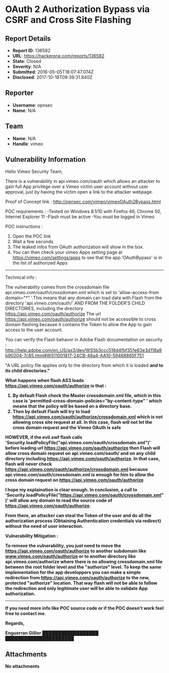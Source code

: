 # OAuth 2 Authorization Bypass via CSRF and Cross Site Flashing

## Report Details
- **Report ID**: 136582
- **URL**: https://hackerone.com/reports/136582
- **State**: Closed
- **Severity**: N/A
- **Submitted**: 2016-05-05T18:07:47.074Z
- **Disclosed**: 2017-10-18T09:39:31.840Z

## Reporter
- **Username**: opnsec
- **Name**: N/A

## Team
- **Name**: N/A
- **Handle**: vimeo

## Vulnerability Information
Hello Vimeo Security Team,

There is a vulnerability in api.vimeo.com/oauth which allows an attacker to gain full App privilege over a Vimeo victim user account without user approval, just by having the victim open a link to the attacker webpage.

Proof of Concept link :
http://opnsec.com/vimeo/vimeoOAuth2Bypass.html

POC requirements :
-Tested on Windows 8.1/10 with Firefox 46, Chrome 50, Internet Explorer 11 
-Flash must be active
-You must be logged in Vimeo

POC instructions :
1. Open the POC link
2. Wait a few seconds
3. The leaked infos from OAuth authorization will show in the box. 
4. You can then check your vimeo Apps setting page at https://vimeo.com/settings/apps to see that the app 'OAuthBypass' is in the list of authorized Apps

----------------------

Technical info :

The vulnerability comes from the crossdomain file api.vimeo.com/oauth/crossdomain.xml which is set to 'allow-access-from domain="*" '.This means that any domain can load data with Flash from the directory 'api.vimeo.com/oauth/' AND FROM THE FOLDER'S CHILD DIRECTORIES, including the directory https://api.vimeo.com/oauth/authorize 
The url https://api.vimeo.com/oauth/authorize should not be accessible to cross domain flashing because it contains the Token to allow the App to gain access to the user account.

You can verify the Flash behavor in Adobe Flash documentation on security :
http://help.adobe.com/en_US/as3/dev/WS5b3ccc516d4fbf351e63e3d118a9b90204-7c85.html#WS11001817-24CB-48a4-AA10-59468865F751

"A URL policy file applies only to the directory from which it is loaded <b>and to its child directories."<b>

What happens when flash AS3 loads https://api.vimeo.com/oauth/authorize is that :
1. By default Flash check the Master crossdomain.xml file, which in this case is 'permitted-cross-domain-policies="by-content-type" ' which means that the policy will be based on a directory base.  
2. Then by default Flash will try to load https://api.vimeo.com/oauth/authorize/crossdomain.xml which is not allowing cross site request at all. In this case, flash will not let the cross domain request and the Vimeo OAuth is safe

HOWEVER, if the evil.swf flash calls 'Security.loadPolicyFile("api.vimeo.com/oauth/crossdomain.xml")'
before loading url https://api.vimeo.com/oauth/authorize then Flash will allow cross domain request on api.vimeo.com/oauth/ and on any child directory including https://api.vimeo.com/oauth/authorize. In that case, flash will never check https://api.vimeo.com/oauth/authorize/crossdomain.xml because api.vimeo.com/oauth/crossdomain.xml is enough for him to allow the cross domain request on https://api.vimeo.com/oauth/authorize

I hope my explaination is clear enough. In conclusion, a call to 'Security.loadPolicyFile("https://api.vimeo.com/oauth/crossdomain.xml")' will allow any domain to read the source code of https://api.vimeo.com/oauth/authorize.

From there, an attacker can steal the Token of the user and do all the authorization process (Obtaining Authentication credentials via redirect) without the need of user interaction.

Vulnerability Mitigation :

To remove the vulnerability, you just need to move the https://api.vimeo.com/oauth/authorize to another subdomain like www.vimeo.com/oauth/authorize or to another directory like api.vimeo.com/authorize where there is no allowing crossdomain.xml file between the root folder level and the "authorize" level.
To keep the same implementation for the app developpers you can make a simple redirection from https://api.vimeo.com/oauth/authorize to the new, protected "authorize"  location. That way flash will not be able to follow the redirection and only legitimate user will be able to validate App authorization.

-------------

If you need more info like POC source code or if the POC doesn't work feel free to contact me.

Regards,

Enguerran Gillier
&#x2588;&#x2588;&#x2588;&#x2588;&#x2588;&#x2588;&#x2588;&#x2588;&#x2588;&#x2588;&#x2588;&#x2588;&#x2588;&#x2588;&#x2588;&#x2588;&#x2588;&#x2588;
&#x2588;&#x2588;&#x2588;&#x2588;&#x2588;&#x2588;&#x2588;&#x2588;&#x2588;&#x2588;&#x2588;&#x2588;&#x2588;&#x2588;&#x2588;&#x2588;&#x2588;&#x2588;&#x2588;&#x2588;&#x2588;&#x2588;

## Attachments
No attachments
